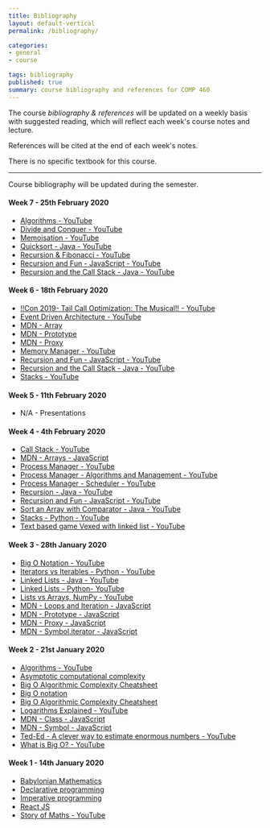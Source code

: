 ```yaml
---
title: Bibliography
layout: default-vertical
permalink: /bibliography/

categories:
- general
- course

tags: bibliography
published: true
summary: course bibliography and references for COMP 460
---
```


The course *bibliography & references* will be updated on a weekly basis with suggested reading, which will reflect each week's course notes and lecture.

References will be cited at the end of each week's notes.

There is no specific textbook for this course.

***

Course bibliography will be updated during the semester.

<!-- * [Trees - Java - YouTube](https://www.youtube.com/watch?v=oSWTXtMglKE) -->

#### Week 7 - 25th February 2020

* [Algorithms - YouTube](https://www.youtube.com/watch?v=Q9HjeFD62Uk)
* [Divide and Conquer - YouTube](https://www.youtube.com/watch?v=11V7Ik0IBHU)
* [Memoisation - YouTube](https://www.youtube.com/watch?v=P8Xa2BitN3I&t=18s)
* [Quicksort - Java - YouTube](https://www.youtube.com/watch?v=SLauY6PpjW4)
* [Recursion & Fibonacci - YouTube](https://www.youtube.com/watch?v=KEEKn7Me-ms)
* [Recursion and Fun - JavaScript - YouTube](https://youtu.be/k7-N8R0-KY4)
* [Recursion and the Call Stack - Java - YouTube](https://youtu.be/jRcll9qY6b0)

#### Week 6 - 18th February 2020

* [!!Con 2019- Tail Call Optimization: The Musical!! - YouTube](https://youtu.be/-PX0BV9hGZY)
* [Event Driven Architecture - YouTube](https://youtu.be/XohG9yQe3Ps)
* [MDN - Array](https://developer.mozilla.org/en-US/docs/Web/JavaScript/Reference/Global_Objects/Array)
* [MDN - Prototype](https://developer.mozilla.org/en-US/docs/Learn/JavaScript/Objects/Object_prototypes)
* [MDN - Proxy](https://developer.mozilla.org/en-US/docs/Web/JavaScript/Reference/Global_Objects/Proxy)
* [Memory Manager - YouTube](https://youtu.be/qdkxXygc3rE)
* [Recursion and Fun - JavaScript - YouTube](https://youtu.be/k7-N8R0-KY4)
* [Recursion and the Call Stack - Java - YouTube](https://youtu.be/jRcll9qY6b0)
* [Stacks - YouTube](https://youtu.be/NKmasqr_Xkw)

#### Week 5 - 11th February 2020

* N/A - Presentations

#### Week 4 - 4th February 2020

* [Call Stack - YouTube](https://www.youtube.com/watch?v=Q2sFmqvpBe0)
* [MDN - Arrays - JavaScript](https://developer.mozilla.org/en-US/docs/Web/JavaScript/Reference/Global_Objects/Array)
* [Process Manager - YouTube](https://www.youtube.com/watch?v=bS3QuOQgUu8)
* [Process Manager - Algorithms and Management - YouTube](https://www.youtube.com/watch?v=7FRW4iGjLrc)
* [Process Manager - Scheduler - YouTube](https://www.youtube.com/watch?v=bS3QuOQgUu8)
* [Recursion - Java - YouTube](https://www.youtube.com/watch?v=KEEKn7Me-ms)
* [Recursion and Fun - JavaScript - YouTube](https://youtu.be/k7-N8R0-KY4)
* [Sort an Array with Comparator - Java - YouTube](https://www.youtube.com/watch?v=SzzSwvQfKyk)
* [Stacks - Python - YouTube](https://youtu.be/NKmasqr_Xkw)
* [Text based game Vexed with linked list - YouTube](https://www.youtube.com/watch?v=l96Txo9XDkY)

#### Week 3 - 28th January 2020

* [Big O Notation - YouTube](https://www.youtube.com/watch?v=v4cd1O4zkGw)
* [Iterators vs Iterables - Python - YouTube](https://www.youtube.com/watch?v=vtmiYo_600M)
* [Linked Lists - Java - YouTube](https://www.youtube.com/watch?v=njTh_OwMljA)
* [Linked Lists - Python- YouTube](https://www.youtube.com/watch?v=6r62JV_V9SU)
* [Lists vs Arrays, NumPy - YouTube](https://www.youtube.com/watch?v=BrZ5OoYzfN8)
* [MDN - Loops and Iteration - JavaScript](https://developer.mozilla.org/en-US/docs/Web/JavaScript/Guide/Loops_and_iteration)
* [MDN - Prototype - JavaScript](https://developer.mozilla.org/en-US/docs/Learn/JavaScript/Objects/Object_prototypes)
* [MDN - Proxy - JavaScript](https://developer.mozilla.org/en-US/docs/Web/JavaScript/Reference/Global_Objects/Proxy)
* [MDN - Symbol.iterator - JavaScript](https://developer.mozilla.org/en-US/docs/Web/JavaScript/Reference/Global_Objects/Symbol/iterator)

#### Week 2 - 21st January 2020

* [Algorithms - YouTube](https://youtu.be/Q9HjeFD62Uk)
* [Asymptotic computational complexity](https://en.wikipedia.org/wiki/Asymptotic_computational_complexity)
* [Big O Algorithmic Complexity Cheatsheet](https://www.bigocheatsheet.com/)
* [Big O notation](https://en.wikipedia.org/wiki/Big_O_notation)
* [Big O Algorithmic Complexity Cheatsheet](https://www.bigocheatsheet.com/)
* [Logarithms Explained - YouTube](https://www.youtube.com/watch?v=zzu2POfYv0Y)
* [MDN - Class - JavaScript](https://developer.mozilla.org/en-US/docs/Web/JavaScript/Reference/Classes)
* [MDN - Symbol - JavaScript](https://developer.mozilla.org/en-US/docs/Web/JavaScript/Reference/Global_Objects/Symbol)
* [Ted-Ed - A clever way to estimate enormous numbers - YouTube](https://www.youtube.com/watch?v=0YzvupOX8Is)
* [What is Big O? - YouTube](https://www.youtube.com/watch?v=MyeV2_tGqvw)

#### Week 1 - 14th January 2020

* [Babylonian Mathematics](https://en.wikipedia.org/wiki/Babylonian_mathematics)
* [Declarative programming](https://en.wikipedia.org/wiki/Declarative_programming)
* [Imperative programming](https://en.wikipedia.org/wiki/Imperative_programming)
* [React JS](https://reactjs.org/)
* [Story of Maths - YouTube](https://www.youtube.com/watch?v=pb0MSMGSIeY)